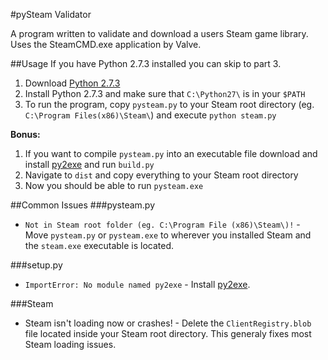 #pySteam Validator


A program written to validate and download a users Steam game library. Uses the SteamCMD.exe application by Valve.

##Usage
If you have Python 2.7.3 installed you can skip to part 3.

1. Download [Python 2.7.3](http://www.python.org/getit/releases/2.7.3/)
2. Install Python 2.7.3 and make sure that `C:\Python27\` is in your `$PATH`
3. To run the program, copy `pysteam.py` to your Steam root directory (eg. `C:\Program Files(x86)\Steam\`) and execute `python steam.py`

**Bonus:**

1. If you want to compile `pysteam.py` into an executable file download and install [py2exe](http://www.py2exe.org/) and run `build.py`
2. Navigate to `dist` and copy everything to your Steam root directory
3. Now you should be able to run `pysteam.exe`

##Common Issues
###pysteam.py
* `Not in Steam root folder (eg. C:\Program File (x86)\Steam\)!` - Move `pysteam.py` or `pysteam.exe` to wherever you installed Steam and the `steam.exe` executable is located.

###setup.py
* `ImportError: No module named py2exe` - Install [py2exe](http://www.py2exe.org/).

###Steam
* Steam isn't loading now or crashes! - Delete the `ClientRegistry.blob` file located inside your Steam root directory. This generaly fixes most Steam loading issues.
